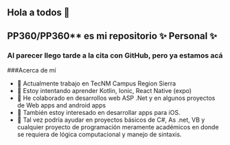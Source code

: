 ## Hola a todos 👋
## PP360/PP360** es mi repositorio ✨ Personal ✨ 
### Al parecer llego tarde a la cita con GitHub, pero ya estamos acá

###Acerca de mí

- 🔭 Actualmente trabajo en TecNM Campus Region Sierra
- 🌱 Estoy intentando aprender Kotlin, Ionic, React Native (expo)
- 👯 He colaborado en desarrollos web ASP .Net y en algunos proyectos de Web apps and android apps
- 🤔 También estoy interesado en desarrollar apps para iOS.
- 💬 Tal vez podría ayudar en proyectos básicos de  C#, As .net, VB y cualquier proyecto de programación meramente
  académicos en donde se requiera de lógica computacional y manejo de sintaxis.
